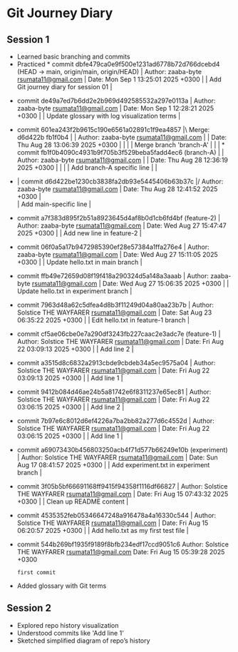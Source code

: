 # Git Journey Diary

## Session 1
- Learned basic branching and commits
- Practiced * commit dbfe479ca0e9f500e1231ad6778b72d766dcebd4 (HEAD -> main, origin/main, origin/HEAD)
| Author: zaaba-byte <rsumata11@gmail.com>
| Date:   Mon Sep 1 13:25:01 2025 +0300
| 
|     Add Git journey diary for session 01
| 
* commit de49a7ed7b6dd2e2b969d492585532a297e0113a
| Author: zaaba-byte <rsumata11@gmail.com>
| Date:   Mon Sep 1 12:28:21 2025 +0300
| 
|     Update glossary with log visualization terms
|   
*   commit 601ea243f2b9615c190e6561a02891c1f9ea4857
|\  Merge: d6d422b fb1f0b4
| | Author: zaaba-byte <rsumata11@gmail.com>
| | Date:   Thu Aug 28 13:06:39 2025 +0300
| | 
| |     Merge branch 'branch-A'
| | 
| * commit fb1f0b4090c4931b9f705b3f529beba5fadd4ec6 (branch-A)
| | Author: zaaba-byte <rsumata11@gmail.com>
| | Date:   Thu Aug 28 12:36:19 2025 +0300
| | 
| |     Add branch-A specific line
| | 
* | commit d6d422be1230cb3838fa2db93e5445406b63b37c
|/  Author: zaaba-byte <rsumata11@gmail.com>
|   Date:   Thu Aug 28 12:41:52 2025 +0300
|   
|       Add main-specific line
| 
* commit a7f383d895f2b51a8923645d4af8b0d1cb6fd4bf (feature-2)
| Author: zaaba-byte <rsumata11@gmail.com>
| Date:   Wed Aug 27 15:47:47 2025 +0300
| 
|     Add new line in feature-2
| 
* commit 06f0a5a17b9472985390ef28e57384a1ffa276e4
| Author: zaaba-byte <rsumata11@gmail.com>
| Date:   Wed Aug 27 15:11:05 2025 +0300
| 
|     Update hello.txt in main branch
| 
* commit ffb49e72659d08f19f418a290324d5a148a3aaab
| Author: zaaba-byte <rsumata11@gmail.com>
| Date:   Wed Aug 27 15:06:35 2025 +0300
| 
|     Update hello.txt in experiment branch
| 
* commit 7963d48a62c5dfea4d8b3f11249d04a80aa23b7b
| Author: Solstice THE WAYFARER <rsumata11@gmail.com>
| Date:   Sat Aug 23 06:35:22 2025 +0300
| 
|     Edit hello.txt in feature-1 branch
| 
* commit cf5ae06cbe0e7a290df3243fb227caac2e3adc7e (feature-1)
| Author: Solstice THE WAYFARER <rsumata11@gmail.com>
| Date:   Fri Aug 22 03:09:13 2025 +0300
| 
|     Add line 2
| 
* commit a3515d8c6832a2913cbde9cbdeb34a5ec9575a04
| Author: Solstice THE WAYFARER <rsumata11@gmail.com>
| Date:   Fri Aug 22 03:09:13 2025 +0300
| 
|     Add line 1
| 
* commit 9412b084d46ae24b5a81742e6f8311237e65ec81
| Author: Solstice THE WAYFARER <rsumata11@gmail.com>
| Date:   Fri Aug 22 03:06:15 2025 +0300
| 
|     Add line 2
| 
* commit 7b97e6c8012d6ef4226a7ba2bb82a277d6c4552d
| Author: Solstice THE WAYFARER <rsumata11@gmail.com>
| Date:   Fri Aug 22 03:06:15 2025 +0300
| 
|     Add line 1
| 
* commit a69073430b456803250acb4f71d577b66249e10b (experiment)
| Author: Solstice THE WAYFARER <rsumata11@gmail.com>
| Date:   Sun Aug 17 08:41:57 2025 +0300
| 
|     Add experiment.txt in experiment branch
| 
* commit 3f05b5bf66691168ff9415f94358f1116df66827
| Author: Solstice THE WAYFARER <rsumata11@gmail.com>
| Date:   Fri Aug 15 07:43:32 2025 +0300
| 
|     Clean up README content
| 
* commit 4535352feb05346647248a916478a4a16330c544
| Author: Solstice THE WAYFARER <rsumata11@gmail.com>
| Date:   Fri Aug 15 06:20:57 2025 +0300
| 
|     Add hello.txt as my first test file
| 
* commit 544b269bf1935f9189f8bfb234edf17ccd9051c6
  Author: Solstice THE WAYFARER <rsumata11@gmail.com>
  Date:   Fri Aug 15 05:39:28 2025 +0300
  
      first commit
- Added glossary with Git terms

## Session 2
- Explored repo history visualization
- Understood commits like 'Add line 1'
- Sketched simplified diagram of repo’s history

